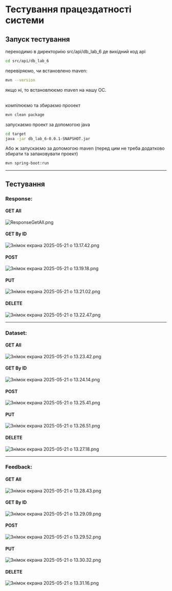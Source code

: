 # Тестування працездатності системи

## Запуск тестування

переходимо в директориію src/api/db_lab_6 де вихідний код api

```bash
cd src/api/db_lab_6
```

перевіряємо, чи встановлено maven:

```bash
mvn --version
```

якщо ні, то встановлюємо maven на нашу ОС.
<br>
<br>

компілюємо та збираємо прооект

```bash
mvn clean package
```

запускаємо проект за допомогою java

```bash
cd target
java -jar db_lab_6-0.0.1-SNAPSHOT.jar
```

Або ж запускаємо за допомогою maven (перед цим не треба додатково збирати та запаковувати проект)
```bash
mvn spring-boot:run
```
<hr>

## Тестування

### Response:

#### GET All
![ResponseGetAll.png](images/ResponseGetAll.png)
#### GET By ID
![Знімок екрана 2025-05-21 о 13.17.42.png](images/%D0%97%D0%BD%D1%96%D0%BC%D0%BE%D0%BA%20%D0%B5%D0%BA%D1%80%D0%B0%D0%BD%D0%B0%202025-05-21%20%D0%BE%2013.17.42.png)
#### POST
![Знімок екрана 2025-05-21 о 13.19.18.png](images/%D0%97%D0%BD%D1%96%D0%BC%D0%BE%D0%BA%20%D0%B5%D0%BA%D1%80%D0%B0%D0%BD%D0%B0%202025-05-21%20%D0%BE%2013.19.18.png)
#### PUT
![Знімок екрана 2025-05-21 о 13.21.02.png](images/%D0%97%D0%BD%D1%96%D0%BC%D0%BE%D0%BA%20%D0%B5%D0%BA%D1%80%D0%B0%D0%BD%D0%B0%202025-05-21%20%D0%BE%2013.21.02.png)
#### DELETE
![Знімок екрана 2025-05-21 о 13.22.47.png](images/%D0%97%D0%BD%D1%96%D0%BC%D0%BE%D0%BA%20%D0%B5%D0%BA%D1%80%D0%B0%D0%BD%D0%B0%202025-05-21%20%D0%BE%2013.22.47.png)
<hr>

### Dataset:

#### GET All
![Знімок екрана 2025-05-21 о 13.23.42.png](images/%D0%97%D0%BD%D1%96%D0%BC%D0%BE%D0%BA%20%D0%B5%D0%BA%D1%80%D0%B0%D0%BD%D0%B0%202025-05-21%20%D0%BE%2013.23.42.png)
#### GET By ID
![Знімок екрана 2025-05-21 о 13.24.14.png](images/%D0%97%D0%BD%D1%96%D0%BC%D0%BE%D0%BA%20%D0%B5%D0%BA%D1%80%D0%B0%D0%BD%D0%B0%202025-05-21%20%D0%BE%2013.24.14.png)
#### POST
![Знімок екрана 2025-05-21 о 13.25.41.png](images/%D0%97%D0%BD%D1%96%D0%BC%D0%BE%D0%BA%20%D0%B5%D0%BA%D1%80%D0%B0%D0%BD%D0%B0%202025-05-21%20%D0%BE%2013.25.41.png)
#### PUT
![Знімок екрана 2025-05-21 о 13.26.51.png](images/%D0%97%D0%BD%D1%96%D0%BC%D0%BE%D0%BA%20%D0%B5%D0%BA%D1%80%D0%B0%D0%BD%D0%B0%202025-05-21%20%D0%BE%2013.26.51.png)
#### DELETE
![Знімок екрана 2025-05-21 о 13.27.18.png](images/%D0%97%D0%BD%D1%96%D0%BC%D0%BE%D0%BA%20%D0%B5%D0%BA%D1%80%D0%B0%D0%BD%D0%B0%202025-05-21%20%D0%BE%2013.27.18.png)
<hr>

### Feedback:

#### GET All
![Знімок екрана 2025-05-21 о 13.28.43.png](images/%D0%97%D0%BD%D1%96%D0%BC%D0%BE%D0%BA%20%D0%B5%D0%BA%D1%80%D0%B0%D0%BD%D0%B0%202025-05-21%20%D0%BE%2013.28.43.png)
#### GET By ID
![Знімок екрана 2025-05-21 о 13.29.09.png](images/%D0%97%D0%BD%D1%96%D0%BC%D0%BE%D0%BA%20%D0%B5%D0%BA%D1%80%D0%B0%D0%BD%D0%B0%202025-05-21%20%D0%BE%2013.29.09.png)
#### POST
![Знімок екрана 2025-05-21 о 13.29.52.png](images/%D0%97%D0%BD%D1%96%D0%BC%D0%BE%D0%BA%20%D0%B5%D0%BA%D1%80%D0%B0%D0%BD%D0%B0%202025-05-21%20%D0%BE%2013.29.52.png)
#### PUT
![Знімок екрана 2025-05-21 о 13.30.32.png](images/%D0%97%D0%BD%D1%96%D0%BC%D0%BE%D0%BA%20%D0%B5%D0%BA%D1%80%D0%B0%D0%BD%D0%B0%202025-05-21%20%D0%BE%2013.30.32.png)
#### DELETE
![Знімок екрана 2025-05-21 о 13.31.16.png](images/%D0%97%D0%BD%D1%96%D0%BC%D0%BE%D0%BA%20%D0%B5%D0%BA%D1%80%D0%B0%D0%BD%D0%B0%202025-05-21%20%D0%BE%2013.31.16.png)